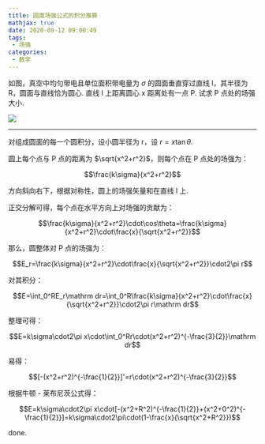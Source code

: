 ```yaml
---
title: 圆面场强公式的积分推算
mathjax: true
date: 2020-09-12 09:00:49
tags:
 - 场强
categories:
 - 数学
---
```


如图，真空中均匀带电且单位面积带电量为 $\sigma$ 的圆面垂直穿过直线 l，其半径为 R，圆面与直线恰为圆心. 直线 l 上距离圆心 x 距离处有一点 P. 试求 P 点处的场强大小. 

![](/assets/fieldStrength-pic1.svg)

<!-- more -->

---

对组成圆面的每一个圆积分，设小圆半径为 r，设 $r = x\tan\theta$.

圆上每个点与 P 点的距离为 $\sqrt{x^2+r^2}$，则每个点在 P 点处的场强为：

$$\frac{k\sigma}{x^2+r^2}$$

方向斜向右下，根据对称性，圆上的场强矢量和在直线 l 上. 

正交分解可得，每个点在水平方向上对场强的贡献为：

$$\frac{k\sigma}{x^2+r^2}\cdot\cos\theta=\frac{k\sigma}{x^2+r^2}\cdot\frac{x}{\sqrt{x^2+r^2}}$$

那么，圆整体对 P 点的场强为：

$$E_r=\frac{k\sigma}{x^2+r^2}\cdot\frac{x}{\sqrt{x^2+r^2}}\cdot2\pi r$$

对其积分：

$$E=\int_0^RE_r\mathrm dr=\int_0^R\frac{k\sigma}{x^2+r^2}\cdot\frac{x}{\sqrt{x^2+r^2}}\cdot2\pi r\mathrm dr$$

整理可得：

$$E=k\sigma\cdot2\pi x\cdot\int_0^Rr\cdot(x^2+r^2)^{-\frac{3}{2}}\mathrm dr$$

易得：

$$[-(x^2+r^2)^{-\frac{1}{2}}]'=r\cdot(x^2+r^2)^{-\frac{3}{2}}$$

根据牛顿 - 莱布尼茨公式得：

$$E=k\sigma\cdot2\pi x\cdot[-(x^2+R^2)^{-\frac{1}{2}}+(x^2+0^2)^{-\frac{1}{2}}]=k\sigma\cdot2\pi\cdot(1-\frac{x}{\sqrt{x^2+R^2}})$$

done.